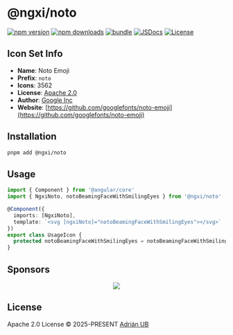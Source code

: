 # @ngxi/noto

[![npm version][npm-version-src]][npm-version-href]
[![npm downloads][npm-downloads-src]][npm-downloads-href]
[![bundle][bundle-src]][bundle-href]
[![JSDocs][jsdocs-src]][jsdocs-href]
[![License][license-src]][license-href]

## Icon Set Info

- **Name**: Noto Emoji
- **Prefix**: `noto`
- **Icons**: 3562
- **License**: [Apache 2.0](https://github.com/googlefonts/noto-emoji/blob/main/svg/LICENSE)
- **Author**: [Google Inc](https://github.com/googlefonts/noto-emoji)
- **Website**: [https://github.com/googlefonts/noto-emoji](https://github.com/googlefonts/noto-emoji)

## Installation

```sh
pnpm add @ngxi/noto
```

## Usage

```ts
import { Component } from '@angular/core'
import { NgxiNoto, notoBeamingFaceWithSmilingEyes } from '@ngxi/noto'

@Component({
  imports: [NgxiNoto],
  template: `<svg [ngxiNoto]="notoBeamingFaceWithSmilingEyes"></svg>`
})
export class UsageIcon {
  protected notoBeamingFaceWithSmilingEyes = notoBeamingFaceWithSmilingEyes
}
```

## Sponsors

<p align="center">
  <a href="https://cdn.jsdelivr.net/gh/adrian-ub/static/sponsors.svg">
    <img src='https://cdn.jsdelivr.net/gh/adrian-ub/static/sponsors.svg'/>
  </a>
</p>

## License

Apache 2.0 License © 2025-PRESENT [Adrián UB](https://github.com/adrian-ub)

<!-- Badges -->

[npm-version-src]: https://img.shields.io/npm/v/@ngxi/noto?style=flat&colorA=080f12&colorB=1fa669
[npm-version-href]: https://npmjs.com/package/@ngxi/noto
[npm-downloads-src]: https://img.shields.io/npm/dm/@ngxi/noto?style=flat&colorA=080f12&colorB=1fa669
[npm-downloads-href]: https://npmjs.com/package/@ngxi/noto
[bundle-src]: https://img.shields.io/bundlephobia/minzip/@ngxi/noto?style=flat&colorA=080f12&colorB=1fa669&label=minzip
[bundle-href]: https://bundlephobia.com/result?p=@ngxi/noto
[license-src]: https://img.shields.io/npm/l/@ngxi/noto?style=flat&colorA=080f12&colorB=1fa669
[license-href]: https://github.com/adrian-ub/ngxi/blob/main/LICENSE
[jsdocs-src]: https://img.shields.io/badge/jsdocs-reference-080f12?style=flat&colorA=080f12&colorB=1fa669
[jsdocs-href]: https://www.jsdocs.io/package/@ngxi/noto
